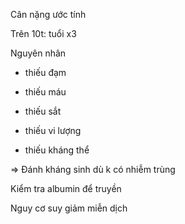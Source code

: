 Cân nặng ước tính  
Trên 10t: tuổi x3  
  
Nguyên nhân  
- thiếu đạm  
- thiếu máu  
- thiếu sắt  
- thiếu vi lượng  
- thiếu kháng thể  
=> Đánh kháng sinh dù k có nhiễm trùng  
Kiểm tra albumin để truyền  
Nguy cơ suy giảm miễn dịch